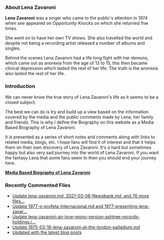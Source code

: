 ### About Lena Zavaroni

<p><strong>Lena Zavaroni</strong> was a singer who came to the public's attention in 1974 when see appeared on Opportunity Knocks on which she returned five times.</p>

<p>She went on to have her own TV shows. She also travelled the world and despite not being a recording artist released a number of albums and singles.</p>

<p>Behind the scenes Lena Zavaroni had a life long fight with her demons, which came out as anorexia from the age of 13 to 15, this then became clinical depression which lasted the rest of her life. The truth is the anorexia also lasted the rest of her life.</p>

### Introduction

<p>We can never know the true story of Lena Zavaroni's life as it seems to be a closed subject.</p>

<p>The best we can do is try and build up a view based on the information covered by the media and the public comments made by Lena, her family and friends. This is why I define the Biography on this website as a Media Based Biography of Lena Zavaroni.</p>

<p>It is presented as a series of short notes and comments along with links to related media, blogs, etc. I hope fans will find it of interest and that it helps them on their own discovery of Lena Zavaroni. It's a hard but sometimes happy but also very sad journey into the world of Lena Zavaroni. If you want the fantasy Lena that some fans seem to then you should end your journey here.</p>

<a href="https://fanzoflenazavaroni.github.io/biography/lena-zavaroni/"><strong>Media Based Biography of Lena Zavaroni</strong></a>

### Recently Commented Files

<!-- BLOG-POST-LIST:START -->
- [Update lena-zavaroni.md, 2021-03-08-Newsbank.md, and 76 more files...](https://github.com/FanzOfLenaZavaroni/fanzoflenazavaroni.github.io/commit/f3b904b5c7f2cf9acca07110e856ebd4f527d648)
- [Update 1977-o-profeta-Internacional.md and 1977-presenting-lena-zavar…](https://github.com/FanzOfLenaZavaroni/fanzoflenazavaroni.github.io/commit/4d21ed076192b8cf540258c39e37e60dcde86a46)
- [Update lena-zavaroni-air-love-mono-version-ashtree-records-holdings.j…](https://github.com/FanzOfLenaZavaroni/fanzoflenazavaroni.github.io/commit/057ea9eb86dbd18e7af6b0167cabf9a9b73057d8)
- [Update 1975-03-16-lena-zavaroni-at-the-london-palladium.md](https://github.com/FanzOfLenaZavaroni/fanzoflenazavaroni.github.io/commit/538c7558d248f41e2bbca5c42c36a757716f5d92)
- [Updated with the latest blog posts](https://github.com/FanzOfLenaZavaroni/fanzoflenazavaroni.github.io/commit/0229185c45d79a517f2b515256d03235ae0d619c)
<!-- BLOG-POST-LIST:END -->
